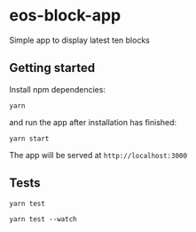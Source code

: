 # eos-block-app

Simple app to display latest ten blocks

## Getting started

Install npm dependencies:

`yarn`

and run the app after installation has finished:

`yarn start`

The app will be served at `http://localhost:3000`

## Tests

`yarn test`

`yarn test --watch`
